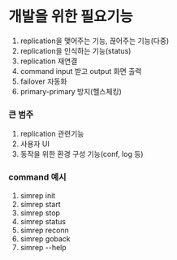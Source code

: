 # 개발을 위한 필요기능
1. replication을 맺어주는 기능, 끊어주는 기능(다중)
2. replication을 인식하는 기능(status)
3. replication 재연결
4. command input 받고 output 화면 출력
5. failover 자동화
6. primary-primary 방지(헬스체킹)

### 큰 범주
1. replication 관련기능
2. 사용자 UI
3. 동작을 위한 환경 구성 기능(conf, log 등)

### command 예시
1. simrep init
2. simrep start
3. simrep stop
4. simrep status
5. simrep reconn
6. simrep goback
7. simrep --help